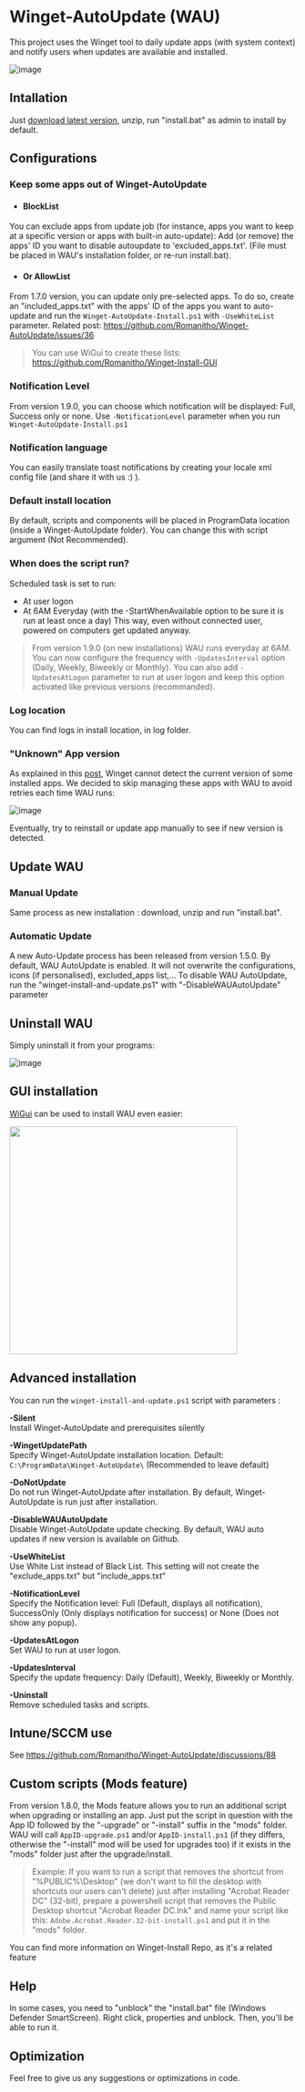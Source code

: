 # Winget-AutoUpdate (WAU)
This project uses the Winget tool to daily update apps (with system context) and notify users when updates are available and installed.

![image](https://user-images.githubusercontent.com/96626929/150645599-9460def4-0818-4fe9-819c-dd7081ff8447.png)

## Intallation
Just [download latest version](https://github.com/Romanitho/Winget-AutoUpdate/archive/refs/tags/v1.11.4.zip), unzip, run "install.bat" as admin to install by default.

## Configurations
### Keep some apps out of Winget-AutoUpdate
- #### BlockList
You can exclude apps from update job (for instance, apps you want to keep at a specific version or apps with built-in auto-update):
Add (or remove) the apps' ID you want to disable autoupdate to 'excluded_apps.txt'. (File must be placed in WAU's installation folder, or re-run install.bat).
- #### Or AllowList
From 1.7.0 version, you can update only pre-selected apps. To do so, create an "included_apps.txt" with the apps' ID of the apps you want to auto-update and run the `Winget-AutoUpdate-Install.ps1` with `-UseWhiteList` parameter. Related post: https://github.com/Romanitho/Winget-AutoUpdate/issues/36

> You can use WiGui to create these lists: https://github.com/Romanitho/Winget-Install-GUI

### Notification Level
From version 1.9.0, you can choose which notification will be displayed: Full, Success only or none. Use `-NotificationLevel` parameter when you run `Winget-AutoUpdate-Install.ps1`

### Notification language
You can easily translate toast notifications by creating your locale xml config file (and share it with us :) ).

### Default install location
By default, scripts and components will be placed in ProgramData location (inside a Winget-AutoUpdate folder). You can change this with script argument (Not Recommended).

### When does the script run?
Scheduled task is set to run:
- At user logon
- At 6AM Everyday (with the -StartWhenAvailable option to be sure it is run at least once a day)
This way, even without connected user, powered on computers get updated anyway.

> From version 1.9.0 (on new installations) WAU runs everyday at 6AM. You can now configure the frequency with `-UpdatesInterval` option (Daily, Weekly, Biweekly or Monthly). You can also add `-UpdatesAtLogon` parameter to run at user logon and keep this option activated like previous versions (recommanded).

### Log location
You can find logs in install location, in log folder.

### "Unknown" App version
As explained in this [post](https://github.com/microsoft/winget-cli/issues/1255), Winget cannot detect the current version of some installed apps. We decided to skip managing these apps with WAU to avoid retries each time WAU runs:

![image](https://user-images.githubusercontent.com/96626929/155092000-c774979d-2db7-4dc6-8b7c-bd11c7643950.png)

Eventually, try to reinstall or update app manually to see if new version is detected.

## Update WAU
### Manual Update
Same process as new installation : download, unzip and run "install.bat".

### Automatic Update
A new Auto-Update process has been released from version 1.5.0. By default, WAU AutoUpdate is enabled. It will not overwrite the configurations, icons (if personalised), excluded_apps list,...
To disable WAU AutoUpdate, run the "winget-install-and-update.ps1" with "-DisableWAUAutoUpdate" parameter

## Uninstall WAU
Simply uninstall it from your programs:  

![image](https://user-images.githubusercontent.com/96626929/170879336-ef034956-4778-41f0-b8fd-d307b77b70a9.png)

## GUI installation
[WiGui](https://github.com/Romanitho/Winget-Install-GUI/) can be used to install WAU even easier:  

<img src="https://user-images.githubusercontent.com/96626929/167912772-de5a55fe-68a8-44ed-91fb-fcf5b34d891f.png" width="400">

## Advanced installation
You can run the `winget-install-and-update.ps1` script with parameters :

**-Silent**  
Install Winget-AutoUpdate and prerequisites silently

**-WingetUpdatePath**  
Specify Winget-AutoUpdate installation location. Default: `C:\ProgramData\Winget-AutoUpdate\` (Recommended to leave default)

**-DoNotUpdate**  
Do not run Winget-AutoUpdate after installation. By default, Winget-AutoUpdate is run just after installation.

**-DisableWAUAutoUpdate**  
Disable Winget-AutoUpdate update checking. By default, WAU auto updates if new version is available on Github.

**-UseWhiteList**  
Use White List instead of Black List. This setting will not create the "exclude_apps.txt" but "include_apps.txt"

**-NotificationLevel**  
Specify the Notification level: Full (Default, displays all notification), SuccessOnly (Only displays notification for success) or None (Does not show any popup).


**-UpdatesAtLogon**  
Set WAU to run at user logon.

**-UpdatesInterval**  
Specify the update frequency: Daily (Default), Weekly, Biweekly or Monthly.


**-Uninstall**  
Remove scheduled tasks and scripts.

## Intune/SCCM use
See https://github.com/Romanitho/Winget-AutoUpdate/discussions/88

## Custom scripts (Mods feature)
From version 1.8.0, the Mods feature allows you to run an additional script when upgrading or installing an app.
Just put the script in question with the App ID followed by the "-upgrade" or "-install" suffix in the "mods" folder.
WAU will call `AppID-upgrade.ps1` and/or `AppID-install.ps1` (if they differs, otherwise the "-install" mod will be used for upgrades too) if it exists in the "mods" folder just after the upgrade/install.

> Example:
If you want to run a script that removes the shortcut from "%PUBLIC%\Desktop" (we don't want to fill the desktop with shortcuts our users can't delete) just after installing "Acrobat Reader DC" (32-bit), prepare a powershell script that removes the Public Desktop shortcut "Acrobat Reader DC.lnk" and name your script like this:
`Adobe.Acrobat.Reader.32-bit-install.ps1` and put it in the "mods" folder.

You can find more information on Winget-Install Repo, as it's a related feature

## Help
In some cases, you need to "unblock" the "install.bat" file (Windows Defender SmartScreen). Right click, properties and unblock. Then, you'll be able to run it.

## Optimization
Feel free to give us any suggestions or optimizations in code.
